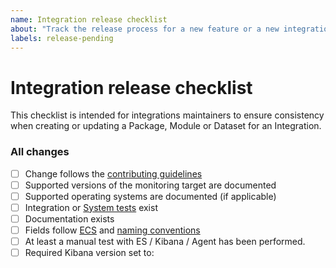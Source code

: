 ```yaml
---
name: Integration release checklist
about: "Track the release process for a new feature or a new integration"
labels: release-pending
---
```


# Integration release checklist

This checklist is intended for integrations maintainers to ensure consistency
when creating or updating a Package, Module or Dataset for an Integration.

### All changes

- [ ] Change follows the [contributing guidelines](https://github.com/elastic/integrations/blob/master/CONTRIBUTING.md)
- [ ] Supported versions of the monitoring target are documented
- [ ] Supported operating systems are documented (if applicable)
- [ ] Integration or [System tests](https://github.com/elastic/elastic-package/blob/master/docs/howto/system_testing.md) exist
- [ ] Documentation exists
- [ ] Fields follow [ECS](https://github.com/elastic/ecs) and [naming conventions](https://www.elastic.co/guide/en/beats/devguide/master/event-conventions.html)
- [ ] At least a manual test with ES / Kibana / Agent has been performed.
- [ ] Required Kibana version set to:

<!-- Uncomment as many of the following sections as needed
### New Package

- [ ] Screenshot of the "Add Integration" page on Fleet added

### Dashboards changes

- [ ] Dashboards exists
- [ ] Screenshots added or updated
- [ ] Datastream filters added to visualizations

### Log dataset changes

- [ ] [Pipeline tests](https://github.com/elastic/elastic-package/blob/master/docs/howto/pipeline_testing.md) exist (if applicable)
- [ ] Generated output for at least 1 log file exists

### Metric dataset changes

_This entry is currently only recommended. It will be mandatory once we provide better support for it._

- [ ] Sample event (`sample_event.json`) exists

### Filebeat module changes

- [ ] Test log files exist for the grok patterns
- [ ] Generated output for at least 1 log file exists

### Metricbeat module changes

- [ ] Example `data.json` exists and an automated way to generate it exists (`go test -data`)
- [ ] Test environment in Docker exist for integration tests
-->
